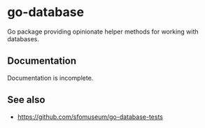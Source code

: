 # go-database

Go package providing opinionate helper methods for working with databases.

## Documentation

Documentation is incomplete.

## See also

* https://github.com/sfomuseum/go-database-tests